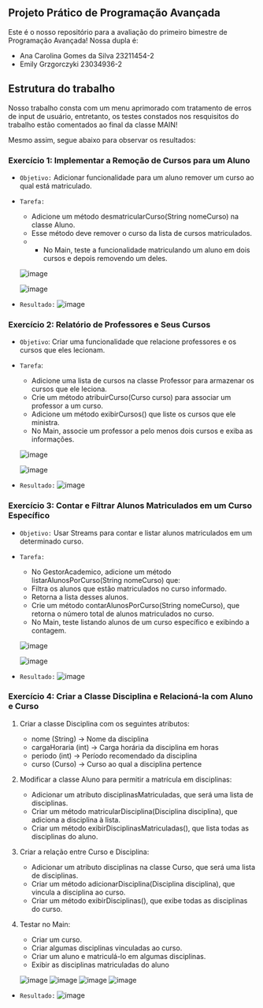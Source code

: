 ## Projeto Prático de Programação Avançada

Este é o nosso repositório para a avaliação do primeiro bimestre de Programação Avançada! Nossa dupla é:
- Ana Carolina Gomes da Silva 23211454-2
- Emily Grzgorczyki 23034936-2

## Estrutura do trabalho

Nosso trabalho consta com um menu aprimorado com tratamento de erros de input de usuário, entretanto, os testes constados nos resquisitos do trabalho estão comentados ao final da classe MAIN!

Mesmo assim, segue abaixo para observar os resultados:

### Exercício 1: Implementar a Remoção de Cursos para um Aluno

- `Objetivo:` Adicionar funcionalidade para um aluno remover um curso ao qual está
    matriculado.
- `Tarefa:`
    - Adicione um método desmatricularCurso(String nomeCurso) na classe Aluno.
    - Esse método deve remover o curso da lista de cursos matriculados.
    - - No Main, teste a funcionalidade matriculando um aluno em dois cursos e depois removendo
    um deles.
  
  ![image](https://github.com/user-attachments/assets/77f25e99-7147-47a8-a6ea-1d0d1b1071c6)
  
  ![image](https://github.com/user-attachments/assets/636ad4b3-7c84-40ff-a62d-aa0dc6210b96)

- `Resultado:`
  ![image](https://github.com/user-attachments/assets/5974cf35-8356-471f-80ee-9bf1e098a98a)

### Exercício 2: Relatório de Professores e Seus Cursos

- `Objetivo`: Criar uma funcionalidade que relacione professores e os cursos que eles lecionam.
- `Tarefa`:
    - Adicione uma lista de cursos na classe Professor para armazenar os cursos que ele leciona.
    - Crie um método atribuirCurso(Curso curso) para associar um professor a um curso.
    - Adicione um método exibirCursos() que liste os cursos que ele ministra.
    - No Main, associe um professor a pelo menos dois cursos e exiba as informações.

  ![image](https://github.com/user-attachments/assets/298ea763-52bc-4d2e-abfc-42fd21801541)
    
  ![image](https://github.com/user-attachments/assets/6fb94428-3c50-401b-9d3b-39da5971824b)

- `Resultado:`
  ![image](https://github.com/user-attachments/assets/a6db2fc5-bcfa-432c-8b6c-6ea7eb5f4667)

### Exercício 3: Contar e Filtrar Alunos Matriculados em um Curso Específico
- `Objetivo:` Usar Streams para contar e listar alunos matriculados em um
determinado curso.
- `Tarefa:`
    - No GestorAcademico, adicione um método listarAlunosPorCurso(String nomeCurso) que:
    - Filtra os alunos que estão matriculados no curso informado.
    - Retorna a lista desses alunos.
    - Crie um método contarAlunosPorCurso(String nomeCurso), que retorna o número total de
    alunos matriculados no curso.
    - No Main, teste listando alunos de um curso específico e exibindo a contagem.

  ![image](https://github.com/user-attachments/assets/f05cf9e3-8ff2-4b67-84f3-292e8a483f17)

  ![image](https://github.com/user-attachments/assets/bfed7965-8b85-445a-a2e5-7ad855173991)

- `Resultado:`
  ![image](https://github.com/user-attachments/assets/ab81b064-1262-4889-a89f-de112ba3db0d)

### Exercício 4: Criar a Classe Disciplina e Relacioná-la com Aluno e Curso
1. Criar a classe Disciplina com os seguintes atributos:
    - nome (String) → Nome da disciplina
    - cargaHoraria (int) → Carga horária da disciplina em horas
    - periodo (int) → Período recomendado da disciplina
    - curso (Curso) → Curso ao qual a disciplina pertence
2. Modificar a classe Aluno para permitir a matrícula em disciplinas:
    - Adicionar um atributo disciplinasMatriculadas, que será uma lista de disciplinas.
    - Criar um método matricularDisciplina(Disciplina disciplina), que adiciona a disciplina à lista.
    - Criar um método exibirDisciplinasMatriculadas(), que lista todas as disciplinas do aluno.
3. Criar a relação entre Curso e Disciplina:
    - Adicionar um atributo disciplinas na classe Curso, que será uma lista de disciplinas.
    - Criar um método adicionarDisciplina(Disciplina disciplina), que vincula a disciplina ao curso.
    - Criar um método exibirDisciplinas(), que exibe todas as disciplinas do curso.
4. Testar no Main:
    - Criar um curso.
    - Criar algumas disciplinas vinculadas ao curso.
    - Criar um aluno e matriculá-lo em algumas disciplinas.
    - Exibir as disciplinas matriculadas do aluno

   ![image](https://github.com/user-attachments/assets/3c688eed-f0e8-40ea-a173-e288982a0eb2)
   ![image](https://github.com/user-attachments/assets/02811901-dcde-41a5-9a48-23f92be3ef90)
   ![image](https://github.com/user-attachments/assets/62a70945-639d-42a4-9092-1c8e9dd19240)
   ![image](https://github.com/user-attachments/assets/a6f31484-dc7b-468c-8788-e0b8a58d5cac)

- `Resultado:`
  ![image](https://github.com/user-attachments/assets/ff488462-b07d-4fa5-844b-ad4d8be542cc)


   



  



  


